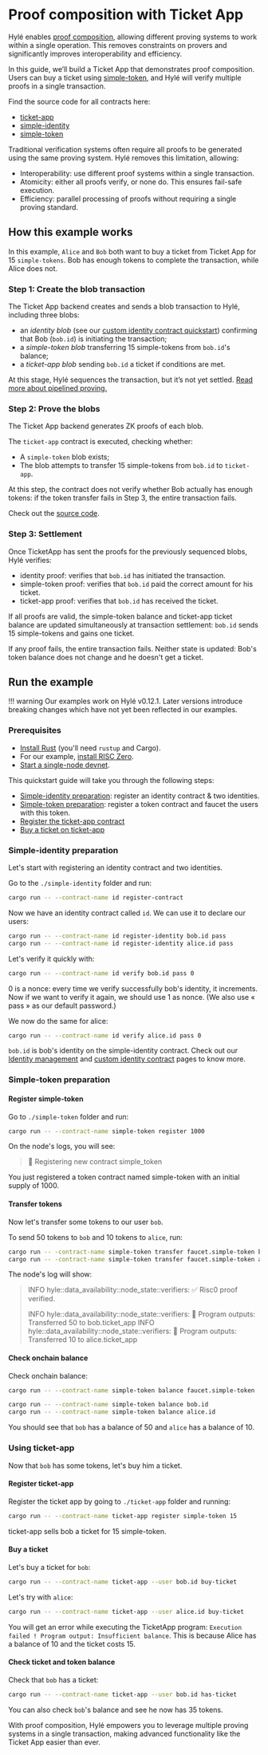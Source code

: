 # Proof composition with Ticket App

Hylé enables [proof composition](../../concepts/proof-composability.md), allowing different proving systems to work within a single operation. This removes constraints on provers and significantly improves interoperability and efficiency.

In this guide, we’ll build a Ticket App that demonstrates proof composition. Users can buy a ticket using [simple-token](./first-token-contract.md), and Hylé will verify multiple proofs in a single transaction.

Find the source code for all contracts here:

- [ticket-app](https://github.com/Hyle-org/examples/tree/feat/ticket-app/ticket-app)
- [simple-identity](https://github.com/Hyle-org/examples/tree/main/simple-identity)
- [simple-token](https://github.com/Hyle-org/examples/tree/feat/ticket-app/simple-token)

Traditional verification systems often require all proofs to be generated using the same proving system. Hylé removes this limitation, allowing:

- Interoperability: use different proof systems within a single transaction.
- Atomicity: either all proofs verify, or none do. This ensures fail-safe execution.
- Efficiency: parallel processing of proofs without requiring a single proving standard.

## How this example works

In this example, `Alice` and `Bob` both want to buy a ticket from Ticket App for 15 `simple-tokens`. Bob has enough tokens to complete the transaction, while Alice does not.

### Step 1: Create the blob transaction

The Ticket App backend creates and sends a blob transaction to Hylé, including three blobs:

- an *identity blob* (see our [custom identity contract quickstart](./custom-identity-contract.md)) confirming that Bob (`bob.id`) is initiating the transaction;
- a *simple-token blob* transferring 15 simple-tokens from `bob.id`'s balance;
- a *ticket-app blob* sending `bob.id` a ticket if conditions are met.

At this stage, Hylé sequences the transaction, but it’s not yet settled. [Read more about pipelined proving.](../../concepts/pipelined-proving.md)

### Step 2: Prove the blobs

The Ticket App backend generates ZK proofs of each blob.

The `ticket-app` contract is executed, checking whether:

- A `simple-token` blob exists;
- The blob attempts to transfer 15 simple-tokens from `bob.id` to `ticket-app`.

At this step, the contract does not verify whether Bob actually has enough tokens: if the token transfer fails in Step 3, the entire transaction fails.

Check out the [source code](https://github.com/Hyle-org/examples/blob/492501ebe6caad8a0fbe3f286f0f51f0ddca537c/ticket-app/contract/src/lib.rs#L44-L66).

### Step 3: Settlement

Once TicketApp has sent the proofs for the previously sequenced blobs, Hylé verifies:

- identity proof: verifies that `bob.id` has initiated the transaction.
- simple-token proof: verifies that `bob.id` paid the correct amount for his ticket.
- ticket-app proof: verifies that `bob.id` has received the ticket.

If all proofs are valid, the simple-token balance and ticket-app ticket balance are updated simultaneously at transaction settlement: `bob.id` sends 15 simple-tokens and gains one ticket.

If any proof fails, the entire transaction fails. Neither state is updated: Bob's token balance does not change and he doesn't get a ticket.

## Run the example

!!! warning
    Our examples work on Hylé v0.12.1. Later versions introduce breaking changes which have not yet been reflected in our examples.

### Prerequisites

- [Install Rust](https://www.rust-lang.org/tools/install) (you'll need `rustup` and Cargo).
- For our example, [install RISC Zero](https://dev.risczero.com/api/zkvm/install).
- [Start a single-node devnet](../devnet.md).

This quickstart guide will take you through the following steps:

- [Simple-identity preparation](#simple-identity-preparation): register an identity contract & two identities.
- [Simple-token preparation](#simple-token-preparation): register a token contract and faucet the users with this token.
- [Register the ticket-app contract](#register-ticket-app)
- [Buy a ticket on ticket-app](#buy-a-ticket)

### Simple-identity preparation

Let's start with registering an identity contract and two identities.

Go to the `./simple-identity` folder and run:

```sh
cargo run -- --contract-name id register-contract
```

Now we have an identity contract called `id`. We can use it to declare our users:

```sh
cargo run -- --contract-name id register-identity bob.id pass
cargo run -- --contract-name id register-identity alice.id pass
```

Let's verify it quickly with:

```sh
cargo run -- --contract-name id verify bob.id pass 0
```

0 is a nonce: every time we verify successfully bob's identity, it increments. Now if we want to verify it again, we should use 1 as nonce. (We also use « pass » as our default password.)

We now do the same for alice:

```sh
cargo run -- --contract-name id verify alice.id pass 0
```

`bob.id` is bob's identity on the simple-identity contract. Check out our [Identity management](../../concepts/identity.md) and [custom identity contract](./custom-identity-contract.md) pages to know more.

### Simple-token preparation

#### Register simple-token

Go to `./simple-token` folder and run:

```bash
cargo run -- --contract-name simple-token register 1000
```

On the node's logs, you will see:

> 📝 Registering new contract simple_token

You just registered a token contract named simple-token with an initial supply of 1000.

#### Transfer tokens

Now let's transfer some tokens to our user `bob`.

To send 50 tokens to `bob` and 10 tokens to `alice`, run:

```bash
cargo run -- -contract-name simple-token transfer faucet.simple-token bob.id 50
cargo run -- -contract-name simple-token transfer faucet.simple-token alice.id 10
```

The node's log will show:

> INFO hyle::data_availability::node_state::verifiers: ✅ Risc0 proof verified.
>
> INFO hyle::data_availability::node_state::verifiers: 🔎 Program outputs: Transferred 50 to bob.ticket_app
> INFO hyle::data_availability::node_state::verifiers: 🔎 Program outputs: Transferred 10 to alice.ticket_app

#### Check onchain balance

Check onchain balance:

```bash
cargo run -- --contract-name simple-token balance faucet.simple-token

cargo run -- --contract-name simple-token balance bob.id
cargo run -- --contract-name simple-token balance alice.id
```

You should see that `bob` has a balance of 50 and `alice` has a balance of 10.

### Using ticket-app

Now that `bob` has some tokens, let's buy him a ticket.

#### Register ticket-app

Register the ticket app by going to `./ticket-app` folder and running:

```bash
cargo run -- --contract-name ticket-app register simple-token 15
```

ticket-app sells bob a ticket for 15 simple-token.

#### Buy a ticket

Let's buy a ticket for `bob`:

```bash
cargo run -- --contract-name ticket-app --user bob.id buy-ticket
```

Let's try with `alice`:

```bash
cargo run -- --contract-name ticket-app --user alice.id buy-ticket
```

You will get an error while executing the TicketApp program: `Execution failed ! Program output: Insufficient balance`. This is because Alice has a balance of 10 and the ticket costs 15.

#### Check ticket and token balance

Check that `bob` has a ticket:

```bash
cargo run -- --contract-name ticket-app --user bob.id has-ticket
```

You can also check `bob`'s balance and see he now has 35 tokens.

With proof composition, Hylé empowers you to leverage multiple proving systems in a single transaction, making advanced functionality like the Ticket App easier than ever.

